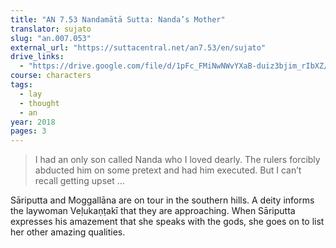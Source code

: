 ```yaml
---
title: "AN 7.53 Nandamātā Sutta: Nanda’s Mother"
translator: sujato
slug: "an.007.053"
external_url: "https://suttacentral.net/an7.53/en/sujato"
drive_links:
  - "https://drive.google.com/file/d/1pFc_FMiNwNWvYXaB-duiz3bjim_rIbXZ/view?usp=drivesdk"
course: characters
tags:
  - lay
  - thought
  - an
year: 2018
pages: 3
---
```


> I had an only son called Nanda who I loved dearly. The rulers forcibly abducted him on some pretext and had him executed. But I can’t recall getting upset ...

Sāriputta and Moggallāna are on tour in the southern hills. A deity informs the laywoman Veḷukaṇṭakī that they are approaching. When Sāriputta expresses his amazement that she speaks with the gods, she goes on to list her other amazing qualities.

